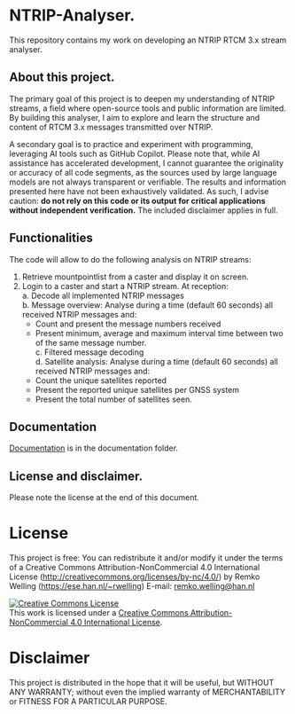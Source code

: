# NTRIP-Analyser.

This repository contains my work on developing an NTRIP RTCM 3.x stream analyser.

## About this project.

The primary goal of this project is to deepen my understanding of NTRIP streams, a field where open-source tools and public information are limited. By building this analyser, I aim to explore and learn the structure and content of RTCM 3.x messages transmitted over NTRIP.

A secondary goal is to practice and experiment with programming, leveraging AI tools such as GitHub Copilot. Please note that, while AI assistance has accelerated development, I cannot guarantee the originality or accuracy of all code segments, as the sources used by large language models are not always transparent or verifiable. The results and information presented here have not been exhaustively validated. As such, I advise caution: **do not rely on this code or its output for critical applications without independent verification.** The included disclaimer applies in full.

## Functionalities

The code will allow to do the following analysis on NTRIP streams:

1. Retrieve mountpointlist from a caster and display it on screen.
2. Login to a caster and start a NTRIP stream. At reception:  
   a. Decode all implemented NTRIP messages  
   b. Message overview: Analyse during a time (default 60 seconds) all received NTRIP messages and:  
      - Count and present the message numbers received  
      - Present minimum, average and maximum interval time between two of the same message number.  
   c. Filtered message decoding  
   d. Satellite analysis: Analyse during a time (default 60 seconds) all received NTRIP messages and:  
      - Count the unique satellites reported  
      - Present the reported unique satellites per GNSS system  
      - Present the total number of satellites seen.

## Documentation

[Documentation](docs/readme.md) is in the documentation folder.

## License and disclaimer. 

Please note the license at the end of this document. 

# License
This project is free: You can redistribute it and/or modify it under the terms of a Creative Commons Attribution-NonCommercial 4.0 International License (http://creativecommons.org/licenses/by-nc/4.0/) by Remko Welling (https://ese.han.nl/~rwelling) E-mail: remko.welling@han.nl

<a rel="license" href="http://creativecommons.org/licenses/by-nc/4.0/"><img alt="Creative Commons License" style="border-width:0" src="https://i.creativecommons.org/l/by-nc/4.0/88x31.png" /></a><br />This work is licensed under a <a rel="license" href="http://creativecommons.org/licenses/by-nc/4.0/">Creative Commons Attribution-NonCommercial 4.0 International License</a>.

# Disclaimer
This project is distributed in the hope that it will be useful, but WITHOUT ANY WARRANTY; without even the implied warranty of MERCHANTABILITY or FITNESS FOR A PARTICULAR PURPOSE.